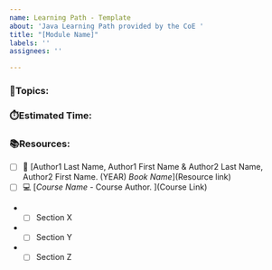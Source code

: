 ```yaml
---
name: Learning Path - Template
about: 'Java Learning Path provided by the CoE '
title: "[Module Name]"
labels: ''
assignees: ''

---
```


### 📃Topics: 

### ⏱️Estimated Time:

### 📚Resources:
- [ ] 📖 [Author1 Last Name, Author1 First Name & Author2 Last Name, Author2 First Name. (YEAR) _Book Name_](Resource link)
- [ ] 💻 [_Course Name_ - Course Author. ](Course Link)
- - [ ] Section X
- - [ ] Section Y
- - [ ] Section Z
